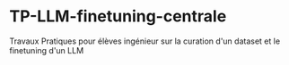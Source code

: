 # TP-LLM-finetuning-centrale
Travaux Pratiques pour élèves ingénieur sur la curation d'un dataset et le finetuning d'un LLM
